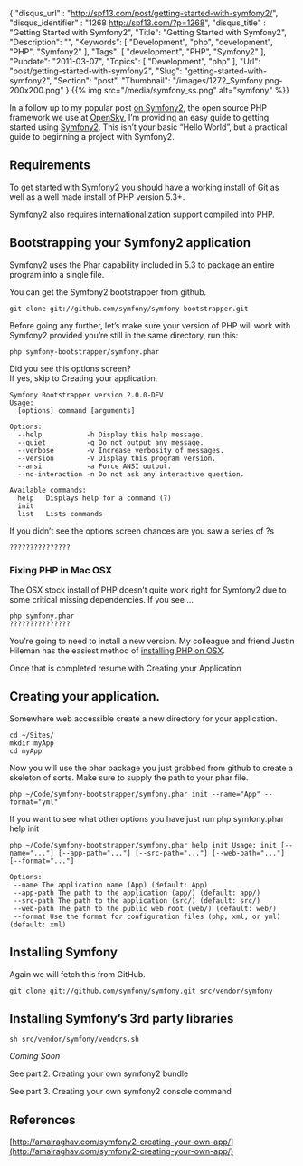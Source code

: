 {
	"disqus_url" : "http://spf13.com/post/getting-started-with-symfony2/",
	"disqus_identifier" : "1268 http://spf13.com/?p=1268",
	"disqus_title" : "Getting Started with Symfony2",
	"Title": "Getting Started with Symfony2",
	"Description": "",
	"Keywords": [
		"Development",
		"php",
		"development",
		"PHP",
		"Symfony2"
	],
	"Tags": [
		"development",
		"PHP",
		"Symfony2"
	],
	"Pubdate": "2011-03-07",
	"Topics": [
		"Development",
		"php"
	],
	"Url": "post/getting-started-with-symfony2",
	"Slug": "getting-started-with-symfony2",
	"Section": "post",
	"Thumbnail": "/images/1272_Symfony.png-200x200.png"
}
{{% img src="/media/symfony_ss.png" alt="symfony" %}}

In a follow up to my popular post [on
Symfony2](http://spf13.com/post/symfony2 "On Symfony2"), the open source
PHP framework we use at [OpenSky](http://shopopensky.com), I’m providing
an easy guide to getting started using [Symfony2](http://symfony.com).
This isn’t your basic “Hello World”, but a practical guide to beginning
a project with Symfony2.

Requirements
------------

To get started with Symfony2 you should have a working install of Git as
well as a well made install of PHP version 5.3+.

Symfony2 also requires internationalization support compiled into PHP.

Bootstrapping your Symfony2 application
---------------------------------------

Symfony2 uses the Phar capability included in 5.3 to package an entire
program into a single file.

You can get the Symfony2 bootstrapper from github.

    git clone git://github.com/symfony/symfony-bootstrapper.git

Before going any further, let’s make sure your version of PHP will work
with Symfony2 provided you’re still in the same directory, run this:

    php symfony-bootstrapper/symfony.phar

Did you see this options screen?<br>
 If yes, skip to Creating your application.

    Symfony Bootstrapper version 2.0.0-DEV
    Usage:
      [options] command [arguments]

    Options:
      --help           -h Display this help message.
      --quiet          -q Do not output any message.
      --verbose        -v Increase verbosity of messages.
      --version        -V Display this program version.
      --ansi           -a Force ANSI output.
      --no-interaction -n Do not ask any interactive question.

    Available commands:
      help   Displays help for a command (?)
      init
      list   Lists commands

If you didn’t see the options screen chances are you saw a series of ?s

    ???????????????

### Fixing PHP in Mac OSX

The OSX stock install of PHP doesn’t quite work right for Symfony2 due
to some critical missing dependencies.
 If you see …

    php symfony.phar
    ???????????????

You’re going to need to install a new version. My colleague and friend
Justin Hileman has the easiest method of [installing PHP on
OSX](http://justinhileman.info/articles/reinstalling-php-53-on-mac-os-x).

Once that is completed resume with Creating your Application

Creating your application.
--------------------------

Somewhere web accessible create a new directory for your application.

    cd ~/Sites/
    mkdir myApp
    cd myApp

Now you will use the phar package you just grabbed from github to create
a skeleton of sorts. Make sure to supply the path to your phar file.

    php ~/Code/symfony-bootstrapper/symfony.phar init --name="App" --format="yml"

If you want to see what other options you have just run php symfony.phar
help init

    php ~/Code/symfony-bootstrapper/symfony.phar help init Usage: init [--name="..."] [--app-path="..."] [--src-path="..."] [--web-path="..."] [--format="..."]

    Options:
     --name The application name (App) (default: App)
     --app-path The path to the application (app/) (default: app/)
     --src-path The path to the application (src/) (default: src/)
     --web-path The path to the public web root (web/) (default: web/)
     --format Use the format for configuration files (php, xml, or yml) (default: xml)

Installing Symfony
------------------

Again we will fetch this from GitHub.

    git clone git://github.com/symfony/symfony.git src/vendor/symfony

Installing Symfony’s 3rd party libraries
----------------------------------------

    sh src/vendor/symfony/vendors.sh

*Coming Soon*

 See part 2. Creating your own symfony2 bundle

 See part 3. Creating your own symfony2 console command

References
----------

[http://amalraghav.com/symfony2-creating-your-own-app/](http://amalraghav.com/symfony2-creating-your-own-app/)

